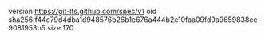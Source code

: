 version https://git-lfs.github.com/spec/v1
oid sha256:f44c79d4dba1d948576b26b1e676a444b2c10faa09fd0a9659838cc9081953b5
size 170
